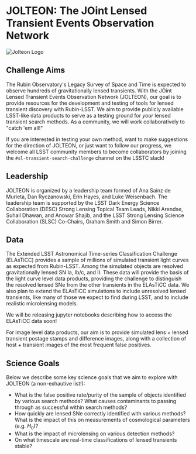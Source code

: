 # JOLTEON: The JOint Lensed Transient Events Observation Network

![Jolteon Logo](https://github.com/erinhay/jolteon/blob/main/jolteon.png)

## Challenge Aims
The Rubin Observatory's Legacy Survey of Space and Time is expected to observe hundreds of gravitationally lensed transients. With the JOint Lensed Transient Events Observation Network (JOLTEON), our goal is to provide resources for the development and testing of tools for lensed transient discovery with Rubin-LSST. We aim to provide publicly available LSST-like data products to serve as a testing ground for *your* lensed transient search methods. As a community, we will work collaboratively to "catch 'em all!"

If you are interested in testing your own method, want to make suggestions for the direction of JOLTEON, or just want to follow our progress, we welcome all LSST community members to become collaborators by joining the ``#sl-transient-search-challenge`` channel on the LSSTC slack!

## Leadership

JOLTEON is organized by a leadership team formed of Ana Sainz de Murieta, Dan Ryczanowski, Erin Hayes, and Luke Weisenbach. The leadership team is supported by the LSST Dark Energy Science Collaboration (DESC) Strong Lensing Topical Team Leads, Nikki Arendse, Suhail Dhawan, and Anowar Shajib, and the LSST Strong Lensing Science Collaboration (SLSC) Co-Chairs, Graham Smith and Simon Birrer.

## Data
The Extended LSST Astronomical Time-series Classification Challenge (ELAsTiCC) provides a sample of millions of simulated transient light curves as expected from Rubin-LSST. Among the simulated objects are resolved gravitationally lensed SN Ia, Ib/c, and II. These data will provide the basis of the light curve level data products, providing the challenge to distinguish the resolved lensed SNe from the other transients in the ELAsTiCC data. We also plan to extend the ELAsTiCC simulations to include unresolved lensed transients, like many of those we expect to find during LSST, and to include realistic microlensing models.

We will be releasing jupyter notebooks describing how to access the ELAsTiCC data soon!

For image level data products, our aim is to provide simulated lens + lensed transient postage stamps and difference images, along with a collection of host + transient images of the most frequent false positives.

## Science Goals
Below we describe some key science goals that we aim to explore with JOLTEON (a non-exhautive list!):
* What is the false positive rate/purity of the sample of objects identified by various search methods? What causes contaminants to passing through as successful within search methods?
* How quickly are lensed SNe correctly identified with various methods? What is the impact of this on measurements of cosmological parameters (e.g. $H_0$)?
* What is the impact of microlensing on various detection methods?
* On what timescale are real-time classifications of lensed transients stable?







